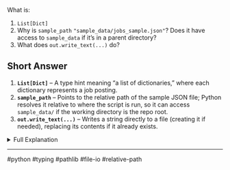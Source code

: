 What is:

1. `List[Dict]`
2. Why is `sample_path` `"sample_data/jobs_sample.json"`? Does it have access to `sample_data` if it’s in a parent directory?
3. What does `out.write_text(...)` do?

## Short Answer

1. **`List[Dict]`** – A type hint meaning “a list of dictionaries,” where each dictionary represents a job posting.
2. **`sample_path`** – Points to the relative path of the sample JSON file; Python resolves it relative to where the script is run, so it can access `sample_data/` if the working directory is the repo root.
3. **`out.write_text(...)`** – Writes a string directly to a file (creating it if needed), replacing its contents if it already exists.

<details>
<summary>Full Explanation</summary>

### 1. `List[Dict]`

* Comes from `typing` module:

  * **`List`** – A generic list type.
  * **`Dict`** – A dictionary type.
* `List[Dict]` means the function returns a list where each element is a dictionary.
* Example return value:

  ```python
  [
      {"title": "AI Engineer", "company": "TechCorp"},
      {"title": "Data Scientist", "company": "DataWorks"}
  ]
  ```

---

### 2. Why `sample_path` = `"sample_data/jobs_sample.json"`

* `sample_path = Path("sample_data/jobs_sample.json")` creates a `Path` object for a file located at:

  ```
  project-root/sample_data/jobs_sample.json
  ```
* Python resolves relative paths based on the **current working directory** (CWD) — the folder you run the script from.
* If you run:

  ```bash
  python src/app.py ingest --source=sample
  ```

  from the project root, `"sample_data/jobs_sample.json"` will correctly point to the file in that folder.
* The script itself is inside `src/tools/`, but since it’s executed from the root, it *can* access `sample_data/` without needing `../`.

---

### 3. `out.write_text(...)`

* **`out`** is defined as:

  ```python
  out = RAW_DIR / "sample_raw.json"
  ```

  which creates a `Path` to a file named `sample_raw.json` inside the `RAW_DIR` directory (likely `data/raw/`).
* `.write_text(string, encoding="utf-8")`:

  * Opens the file for writing (creates it if missing).
  * Writes the given string into the file.
  * Overwrites existing contents if the file already exists.
* Here it’s used to:

  ```python
  out.write_text(sample_path.read_text(encoding="utf-8"), encoding="utf-8")
  ```

  Which means:

  * Read the text from `jobs_sample.json`.
  * Write that exact text into `sample_raw.json`.

This essentially **copies the sample JSON file into the `raw/` data directory** as a record of the original fetched data.

---

### Why this design

* **`List[Dict]`** makes it clear to readers and type checkers what kind of data to expect.
* Using `Path` and relative paths keeps the code portable — no absolute paths needed.
* Writing the raw file into `RAW_DIR` keeps a local copy of exactly what was ingested for debugging and auditing.

</details>

---

\#python #typing #pathlib #file-io #relative-path

```

